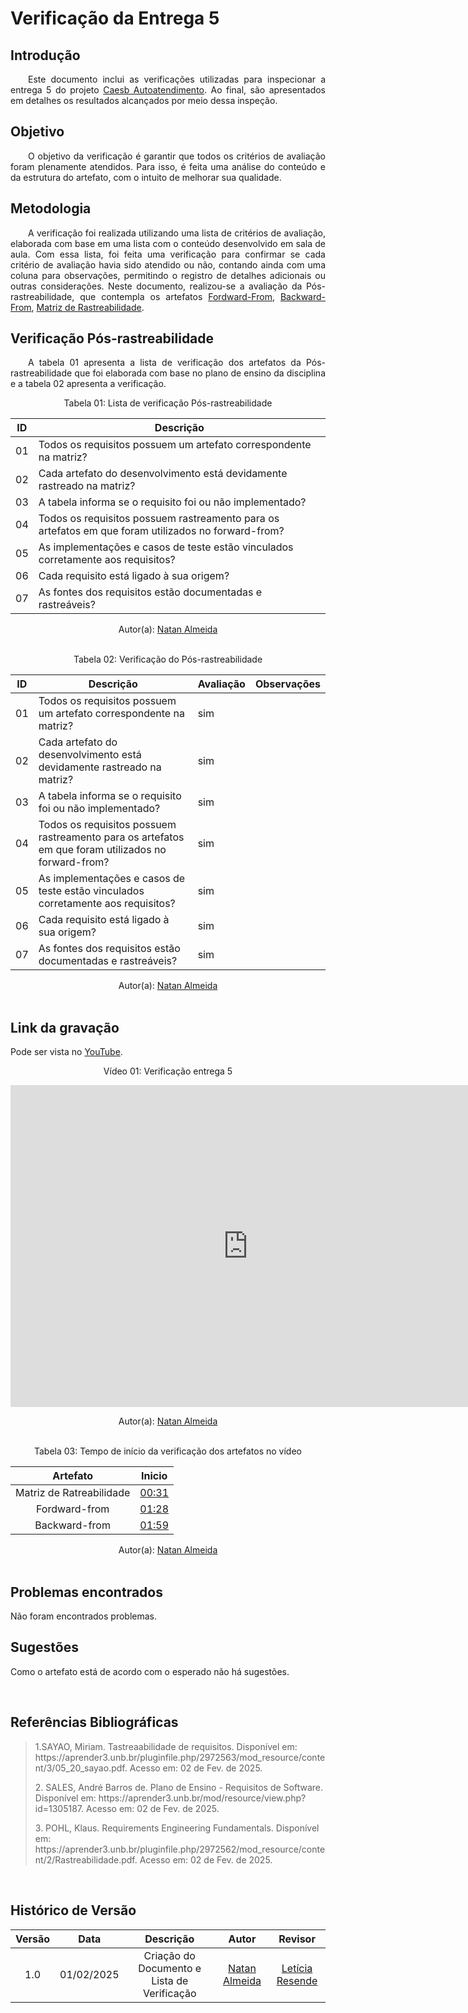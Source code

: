 # Verificação da Entrega 5

## Introdução

<p align="justify">&emsp;&emsp;Este documento inclui as verificações utilizadas para inspecionar a entrega 5 do projeto <a href="https://requisitos-de-software.github.io/2024.2-CAESB-Autoatendimento/modelagem_agil/nfr/">Caesb Autoatendimento</a>. Ao final, são apresentados em detalhes os resultados alcançados por meio dessa inspeção.</p>

## Objetivo

<p align="justify">&emsp;&emsp;O objetivo da verificação é garantir que todos os critérios de avaliação foram plenamente atendidos. Para isso, é feita uma análise do conteúdo e da estrutura do artefato, com o intuito de melhorar sua qualidade.</p>

## Metodologia

<p align="justify">&emsp;&emsp;A verificação foi realizada utilizando uma lista de critérios de avaliação, elaborada com base em uma lista com o conteúdo desenvolvido em sala de aula. Com essa lista, foi feita uma verificação para confirmar se cada critério de avaliação havia sido atendido ou não, contando ainda com uma coluna para observações, permitindo o registro de detalhes adicionais ou outras considerações. Neste documento, realizou-se a avaliação da Pós-rastreabilidade, que contempla os artefatos <a href="https://requisitos-de-software.github.io/2024.2-MeuSUSDigital/pos-rastreabilidade/forward-from/">Fordward-From</a>, <a href="https://requisitos-de-software.github.io/2024.2-MeuSUSDigital/pos-rastreabilidade/backward-from/">Backward-From</a>, <a href="https://requisitos-de-software.github.io/2024.2-MeuSUSDigital/pos-rastreabilidade/matriz-de-rastreabilidade/">Matriz de Rastreabilidade</a>.</P>

## Verificação Pós-rastreabilidade

<p align="justify">&emsp;&emsp;A tabela 01 apresenta a lista de verificação dos artefatos da Pós-rastreabilidade que foi elaborada com base no plano de ensino da disciplina e a tabela 02 apresenta a verificação.</p>

<center>

Tabela 01: Lista de verificação Pós-rastreabilidade

| **ID** | **Descrição**                                                                                  | 
|--------|------------------------------------------------------------------------------------------------|
| 01     | Todos os requisitos possuem um artefato correspondente na matriz?  |
| 02     | Cada artefato do desenvolvimento está devidamente rastreado na matriz?  |            
| 03     | A tabela informa se o requisito foi ou não implementado?  |   
| 04     | Todos os requisitos possuem rastreamento para os artefatos em que foram utilizados no forward-from? |    
| 05     | As implementações e casos de teste estão vinculados corretamente aos requisitos? |            
| 06     | Cada requisito está ligado à sua origem?   |            
| 07     | As fontes dos requisitos estão documentadas e rastreáveis? |     

</center>

<center></p>Autor(a): <a href="https://github.com/natanalmeida03" target = "_blank">Natan Almeida</a></center>

<br>

<center>

Tabela 02: Verificação do Pós-rastreabilidade

| **ID** | **Descrição**                                                                                  | **Avaliação** |**Observações** |
|--------|------------------------------------------------------------------------------------------------|--------------|-----------------|
| 01     | Todos os requisitos possuem um artefato correspondente na matriz?   | sim   | |
| 02     | Cada artefato do desenvolvimento está devidamente rastreado na matriz?   | sim |   |
| 03     | A tabela informa se o requisito foi ou não implementado?   | sim   |     |
| 04     | Todos os requisitos possuem rastreamento para os artefatos em que foram utilizados no forward-from? | sim|   |
| 05     | As implementações e casos de teste estão vinculados corretamente aos requisitos?  | sim  |    |
| 06     | Cada requisito está ligado à sua origem?   | sim |  |
| 07     | As fontes dos requisitos estão documentadas e rastreáveis?  | sim  |  |

</center>

<center></p>Autor(a): <a href="https://github.com/natanalmeida03" target = "_blank">Natan Almeida</a></center>

<br>

## Link da gravação

Pode ser vista no [YouTube]().</p>

<center>
    <p>Vídeo 01: Verificação entrega 5 </p>
    <iframe width="760" height="515" src="https://www.youtube.com/embed/QDA4IyA2zbs?si=iEQsqIO76lj5wxX0" title="YouTube video player" frameborder="0" allow="accelerometer; autoplay; clipboard-write; encrypted-media; gyroscope; picture-in-picture; web-share" referrerpolicy="strict-origin-when-cross-origin" allowfullscreen></iframe>
</p>Autor(a): <a href="https://github.com/natanalmeida03" target = "_blank">Natan Almeida</a>
</center>

<br>
<center>

Tabela 03: Tempo de início da verificação dos artefatos no vídeo

| **Artefato** | **Inicio**   | 
|:----------:|:----------:|
| Matriz de Ratreabilidade| <a href="https://www.youtube.com/watch?v=QDA4IyA2zbs&t=31s" target="_blank">00:31</a>  | 
| Fordward-from| <a href="https://www.youtube.com/watch?v=QDA4IyA2zbs&t=128s" target="_blank">01:28</a> |
| Backward-from| <a href="https://www.youtube.com/watch?v=QDA4IyA2zbs&t=159s" target="_blank">01:59</a> |

</p>Autor(a): <a href="https://github.com/natanalmeida03" target = "_blank">Natan Almeida</a>

</center>

<br>

## Problemas encontrados

Não foram encontrados problemas.

## Sugestões

Como o artefato está de acordo com o esperado não há sugestões.


<br>

## Referências Bibliográficas

> <p id="1"> 1.SAYAO, Miriam. Tastreaabilidade de requisitos. Disponível em: https://aprender3.unb.br/pluginfile.php/2972563/mod_resource/content/3/05_20_sayao.pdf. Acesso em: 02 de Fev. de 2025.</p>
> <p id="2">2. SALES, André Barros de. Plano de Ensino - Requisitos de Software. Disponível em: https://aprender3.unb.br/mod/resource/view.php?id=1305187. Acesso em: 02 de Fev. de 2025.</p>
> <p id="3">3. POHL, Klaus. Requirements Engineering Fundamentals. Disponível em: https://aprender3.unb.br/pluginfile.php/2972562/mod_resource/content/2/Rastreabilidade.pdf. Acesso em: 02 de Fev. de 2025.

<br>

## Histórico de Versão

| **Versão** | **Data**   | **Descrição**                                    | **Autor**                                             | **Revisor**                                          |
|:----------:|:----------:|:------------------------------------------------:|:-----------------------------------------------------:|:----------------------------------------------------:|
| 1.0        | 01/02/2025 | Criação do Documento e Lista de Verificação      | [Natan Almeida](https://github.com/natanalmeida03)    | [Letícia Resende](https://github.com/leomitx10)      |